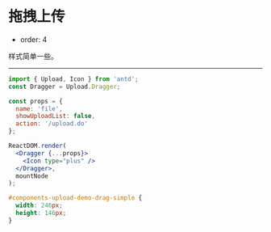 # 拖拽上传

- order: 4

样式简单一些。

---

````jsx
import { Upload, Icon } from 'antd';
const Dragger = Upload.Dragger;

const props = {
  name: 'file',
  showUploadList: false,
  action: '/upload.do'
};

ReactDOM.render(
  <Dragger {...props}>
    <Icon type="plus" />
  </Dragger>,
  mountNode
);
````

````css
#components-upload-demo-drag-simple {
  width: 246px;
  height: 146px;
}
````
